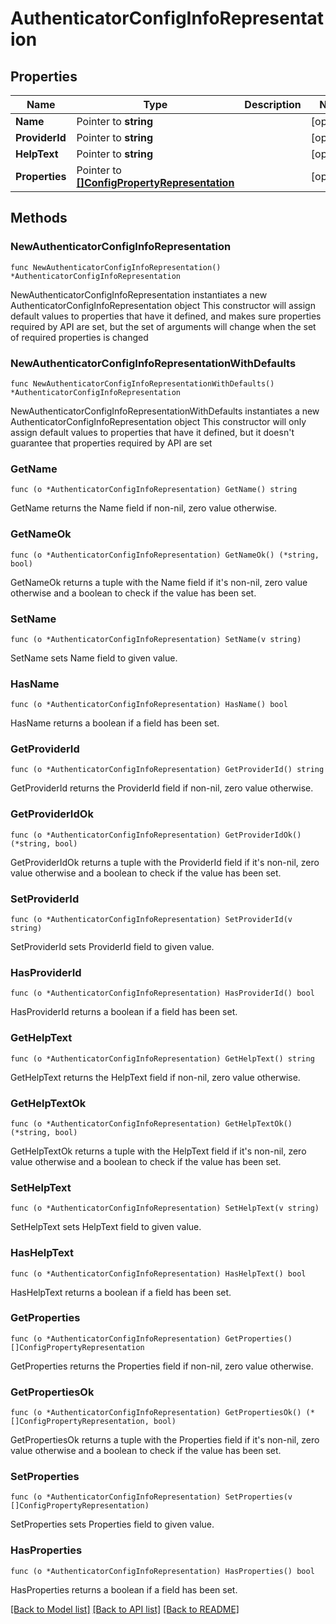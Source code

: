 # AuthenticatorConfigInfoRepresentation

## Properties

Name | Type | Description | Notes
------------ | ------------- | ------------- | -------------
**Name** | Pointer to **string** |  | [optional] 
**ProviderId** | Pointer to **string** |  | [optional] 
**HelpText** | Pointer to **string** |  | [optional] 
**Properties** | Pointer to [**[]ConfigPropertyRepresentation**](ConfigPropertyRepresentation.md) |  | [optional] 

## Methods

### NewAuthenticatorConfigInfoRepresentation

`func NewAuthenticatorConfigInfoRepresentation() *AuthenticatorConfigInfoRepresentation`

NewAuthenticatorConfigInfoRepresentation instantiates a new AuthenticatorConfigInfoRepresentation object
This constructor will assign default values to properties that have it defined,
and makes sure properties required by API are set, but the set of arguments
will change when the set of required properties is changed

### NewAuthenticatorConfigInfoRepresentationWithDefaults

`func NewAuthenticatorConfigInfoRepresentationWithDefaults() *AuthenticatorConfigInfoRepresentation`

NewAuthenticatorConfigInfoRepresentationWithDefaults instantiates a new AuthenticatorConfigInfoRepresentation object
This constructor will only assign default values to properties that have it defined,
but it doesn't guarantee that properties required by API are set

### GetName

`func (o *AuthenticatorConfigInfoRepresentation) GetName() string`

GetName returns the Name field if non-nil, zero value otherwise.

### GetNameOk

`func (o *AuthenticatorConfigInfoRepresentation) GetNameOk() (*string, bool)`

GetNameOk returns a tuple with the Name field if it's non-nil, zero value otherwise
and a boolean to check if the value has been set.

### SetName

`func (o *AuthenticatorConfigInfoRepresentation) SetName(v string)`

SetName sets Name field to given value.

### HasName

`func (o *AuthenticatorConfigInfoRepresentation) HasName() bool`

HasName returns a boolean if a field has been set.

### GetProviderId

`func (o *AuthenticatorConfigInfoRepresentation) GetProviderId() string`

GetProviderId returns the ProviderId field if non-nil, zero value otherwise.

### GetProviderIdOk

`func (o *AuthenticatorConfigInfoRepresentation) GetProviderIdOk() (*string, bool)`

GetProviderIdOk returns a tuple with the ProviderId field if it's non-nil, zero value otherwise
and a boolean to check if the value has been set.

### SetProviderId

`func (o *AuthenticatorConfigInfoRepresentation) SetProviderId(v string)`

SetProviderId sets ProviderId field to given value.

### HasProviderId

`func (o *AuthenticatorConfigInfoRepresentation) HasProviderId() bool`

HasProviderId returns a boolean if a field has been set.

### GetHelpText

`func (o *AuthenticatorConfigInfoRepresentation) GetHelpText() string`

GetHelpText returns the HelpText field if non-nil, zero value otherwise.

### GetHelpTextOk

`func (o *AuthenticatorConfigInfoRepresentation) GetHelpTextOk() (*string, bool)`

GetHelpTextOk returns a tuple with the HelpText field if it's non-nil, zero value otherwise
and a boolean to check if the value has been set.

### SetHelpText

`func (o *AuthenticatorConfigInfoRepresentation) SetHelpText(v string)`

SetHelpText sets HelpText field to given value.

### HasHelpText

`func (o *AuthenticatorConfigInfoRepresentation) HasHelpText() bool`

HasHelpText returns a boolean if a field has been set.

### GetProperties

`func (o *AuthenticatorConfigInfoRepresentation) GetProperties() []ConfigPropertyRepresentation`

GetProperties returns the Properties field if non-nil, zero value otherwise.

### GetPropertiesOk

`func (o *AuthenticatorConfigInfoRepresentation) GetPropertiesOk() (*[]ConfigPropertyRepresentation, bool)`

GetPropertiesOk returns a tuple with the Properties field if it's non-nil, zero value otherwise
and a boolean to check if the value has been set.

### SetProperties

`func (o *AuthenticatorConfigInfoRepresentation) SetProperties(v []ConfigPropertyRepresentation)`

SetProperties sets Properties field to given value.

### HasProperties

`func (o *AuthenticatorConfigInfoRepresentation) HasProperties() bool`

HasProperties returns a boolean if a field has been set.


[[Back to Model list]](../README.md#documentation-for-models) [[Back to API list]](../README.md#documentation-for-api-endpoints) [[Back to README]](../README.md)



